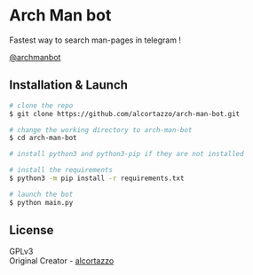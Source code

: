 # Arch Man bot
Fastest way to search man-pages in telegram !

[@archmanbot](http://t.me/archmanbot)

## Installation & Launch
```bash
# clone the repo
$ git clone https://github.com/alcortazzo/arch-man-bot.git

# change the working directory to arch-man-bot
$ cd arch-man-bot

# install python3 and python3-pip if they are not installed

# install the requirements
$ python3 -m pip install -r requirements.txt

# launch the bot
$ python main.py
```
## License

GPLv3<br/>
Original Creator - [alcortazzo](https://github.com/alcortazzo)